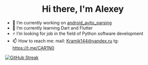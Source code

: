 
<h1 align="center">Hi there, I'm Alexey</h1>

- 🔭 I’m currently working on [android_avito_parsing](https://github.com/kram1k/android_avito_parsing)
- 🌱 I’m currently learning Dart and Flutter
- ⚡ I’m looking for job in the field of Python software development
- 📫 How to reach me:
	mail: Kramik144@yandex.ru
	tg: https://t.me/CAR1N0

<a href="https://git.io/streak-stats"><img src="https://github-readme-streak-stats.herokuapp.com?user=kram1k&theme=dark" alt="GitHub Streak" /></a>
